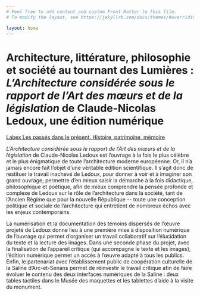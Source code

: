 ```yaml
---
# Feel free to add content and custom Front Matter to this file.
# To modify the layout, see https://jekyllrb.com/docs/themes/#overriding-theme-defaults

layout: home
---
```


# Architecture, littérature, philosophie et société au tournant des Lumières : <br/>*L’Architecture considérée sous le rapport de l’Art des mœurs et de la législation* de Claude-Nicolas Ledoux, une édition numérique

[Labex Les passés dans le présent. Histoire, patrimoine, mémoire](http://passes-present.eu)

*L’Architecture considérée sous le rapport de l’Art des mœurs et de la législation* de Claude-Nicolas Ledoux est l’ouvrage à la fois le plus célèbre et le plus énigmatique de toute l’architecture moderne européenne. Or, il n’a jamais encore fait l’objet d’une véritable édition scientifique. Il s’agit donc de restituer le travail inachevé de Ledoux, pour donner à voir et à imaginer son grand ouvrage, permettre d’en mieux saisir la démarche à la fois didactique, philosophique et poétique, afin de mieux comprendre la pensée profonde et complexe de Ledoux sur le rôle de l’architecture dans la société, tant de l’Ancien Régime que pour la nouvelle République -- toute une conception politique et sociale de l’architecture qui entretient de nombreux échos avec les enjeux contemporains.

La numérisation et la documentation des témoins dispersés de l’œuvre projeté de Ledoux donne lieu à une première mise à disposition numérique de l’ouvrage qui permet d’organiser un travail collaboratif sur l’élucidation du texte et la lecture des images. Dans une seconde phase du projet, avec la finalisation de l’appareil critique (qui accompagne le texte et les images), l’édition numérique permet un accès à l’œuvre adapté à tous les publics. Enfin, le partenariat avec l’établissement public de coopération culturelle de la Saline d’Arc-et-Senans permet de réinvestir le travail critique afin de faire évoluer le contenu des deux interfaces numériques de la Saline : deux tables tactiles dans le Musée des maquettes et les tablettes d’aide à la visite du monument.

